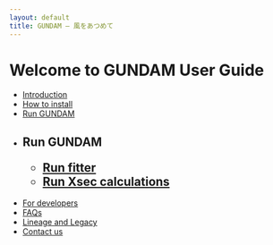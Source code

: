 ```yaml
---
layout: default
title: GUNDAM — 風をあつめて 
---
```


# Welcome to GUNDAM User Guide

- [Introduction](introduction.md)
- [How to install](GettingStarted.md)
- [Run GUNDAM](usage.md)
- <div class="collapsible-header">
    <h2 class="header-title">Run GUNDAM</a>
    <div class="header-content">
      <ul>
        <li><a href="usage.md">Run fitter</a></li>
        <li><a href="usage.md">Run Xsec calculations</a></li>
      </ul>
    </div>
  </div>
- [For developers](forDevelopers.md)
- [FAQs](faq.md)
- [Lineage and Legacy](LineageandLegacy.md)
- [Contact us](appendix.md)